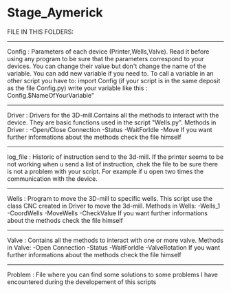 # Stage_Aymerick

FILE IN THIS FOLDERS:

--------------------

Config : Parameters of each device (Printer,Wells,Valve). Read it before using any program to be sure that the parameters correspond to your devices. You can change their value but don't change the name of the variable. You can add new variable if you need to. To call a variable in an other script you have to:
	import Config (if your script is in the same deposit as the file Config.py)
	write your variable like this : Config.$NameOfYourVariable"

----------------------------------------------------

Driver : Drivers for the 3D-mill.Contains all the methods to interact with the device. They are basic functions used in the script "Wells.py".
Methods in Driver :
	-Open/Close Connection
	-Status
	-WaitForIdle
	-Move
If you want further informations about the methods check the file himself

----------------------------------------------------

log_file : Historic of instruction send to the 3d-mill. If the printer seems to be not working when u send a list of instruction, chek the file to be sure there is not a problem with your script. For example if u open two times the communication with the device.

----------------------------------------------------

Wells : Program to move the 3D-mill to specific wells. This script use the class CNC created in Driver to move the 3d-mill.
Methods in Wells:
	-Wells_1
	-CoordWells
	-MoveWells
	-CheckValue
If you want further informations about the methods check the file himself 

----------------------------------------------------

Valve : Contains all the methods to interact with one or more valve.
Methods in Valve:
	-Open Connection
	-Status
	-WaitForIdle
	-ValveRotation
If you want further informations about the methods check the file himself

----------------------------------------------------

Problem : File where you can find some solutions to some problems I have encountered during the developement of this scripts

